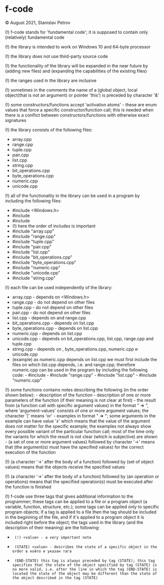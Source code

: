 # f-code

© August 2021, Stanislav Petrov

(!) f-code stands for 'fundamental code'; it is supposed to contain only (relatively) fundamental code 

(!) the library is intended to work on Windows 10 and 64-byte processor 

(!) the library does not use third-party source code

(!) the functionality of the library will be expanded in the near future by (adding new files) and (expanding the capabilities of the existing files)

(!) the ranges used in the library are inclusive 

(!) sometimes in the comments the name of a (global object, local object(that is not an argument) or pointer 'this') is preceded by character '&'

(!) some constructors/functions accept 'activation atoms' - these are enum values that force a specific constructor/function call; this is needed when there is a 
    conflict between constructors/functions with otherwise exact signatures

(!) the library consists of the following files:
-   array.cpp
-   range.cpp
-   tuple.cpp
-   pair.cpp
-   list.cpp
-   string.cpp
-   bit_operations.cpp
-   byte_operations.cpp
-   numeric.cpp
-   unicode.cpp

(!) all of the functionality in the library can be used in a program by including the following files:
-   #include <Windows.h>
-   #include <iostream>
-   #include <functional>
-   (!) here the order of includes is important 
-   #include "array.cpp"
-   #include "range.cpp"
-   #include "tuple.cpp"
-   #include "pair.cpp"
-   #include "list.cpp"
-   #include "bit_operations.cpp"
-   #include "byte_operations.cpp"
-   #include "numeric.cpp"
-   #include "unicode.cpp"
-   #include "string.cpp"

(!) each file can be used independently of the library:
-   array.cpp - depends on <Windows.h>
-   range.cpp - do not depend on other files
-   tuple.cpp - do not depend on other files
-   pair.cpp - do not depend on other files
-   list.cpp - depends on <functional> and range.cpp
-   bit_operations.cpp - depends on list.cpp
-   byte_operations.cpp - depends on list.cpp
-   numeric.cpp - depends on list.cpp
-   unicode.cpp - depends on bit_operations.cpp, list.cpp, range.cpp and tuple.cpp
-   string.cpp - depends on <iostream>, byte_operations.cpp, numeric.cpp и unicode.cpp
-   (example) as numeric.cpp depends on list.cpp we must first include the files on which list.cpp depends, i.e. <functional> and range.cpp; 
	      therefore numeric.cpp can be used in the program by including the following code:
           -  #include <functional>
           -  #include "range.cpp"
           -  #include "list.cpp"
           -  #include "numeric.cpp"

(!) some functions contains notes describing the following (in the order shown below):
    - description of the function
    - description of one or more parameters of the function (if their meaning is not clear at first)
    - the result from (a function call with specific argument values) in the format "<argument-values> => <result>", 
      where 'argument-values' consists of one or more argument values; the character '|' means 'or'
    - examples in format "<function-call> => <result>"; some arguments in the example can have value 'x' which means that the value of the argument 
      does not matter for the specific example; the examples not always show every possible variant of the particular function call; most of the time
      only the variants for which the result is not clear (which is subjective) are shown
    - (a set of one or more argument values) followed by character '->' means that (the argument(s) must have the specified values) for the 
      correct execution of the function

(!) (a character '->' after the body of a function) followed by (set of object values) means that the objects receive the specified values

(!) (a character '->' after the body of a function) followed by (an operation or operations) means that the specified operation(s) must be executed after
    the function is finished

(!) f-code use three tags that gives additional information to the programmer; these tags can be applied to a file or
    a program object (a variable, function, structure, etc.); some tags can be applied only to specific program objects;
    if a tag is applied to a file then the tag should be included in the beginning of the file, and if it's applied to a program object it is
	included right before the object; the tags used in the library (and the description of their meaning) are the following:
-      (!) <value> - a very important note
-      (STATE) <value> - describes the state of a specific object in the order в който е указан тага
-      (END-STATE) this tag is always preceded by tag (STATE); this tag specifies that the state of the object specified by tag (STATE) is no more valid, i.e. after the line in which the tag (END-STATE) is located the state of the object may be different than the state of the object described in the tag (STATE)



